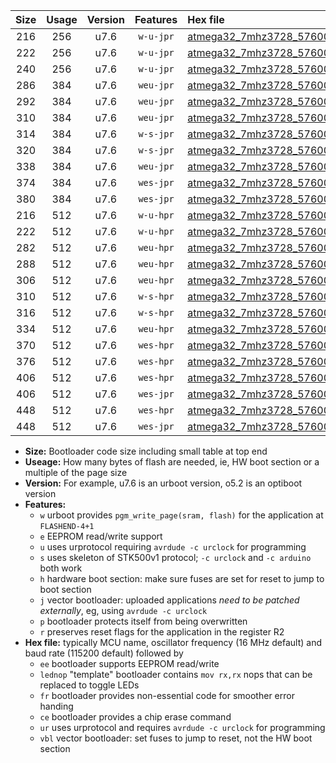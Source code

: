 |Size|Usage|Version|Features|Hex file|
|:-:|:-:|:-:|:-:|:--|
|216|256|u7.6|`w-u-jpr`|[atmega32_7mhz3728_57600bps_ur_vbl.hex](https://raw.githubusercontent.com/stefanrueger/urboot/main/atmega32_7mhz3728_57600bps_ur_vbl.hex)|
|222|256|u7.6|`w-u-jpr`|[atmega32_7mhz3728_57600bps_lednop_ur_vbl.hex](https://raw.githubusercontent.com/stefanrueger/urboot/main/atmega32_7mhz3728_57600bps_lednop_ur_vbl.hex)|
|240|256|u7.6|`w-u-jpr`|[atmega32_7mhz3728_57600bps_lednop_fr_ur_vbl.hex](https://raw.githubusercontent.com/stefanrueger/urboot/main/atmega32_7mhz3728_57600bps_lednop_fr_ur_vbl.hex)|
|286|384|u7.6|`weu-jpr`|[atmega32_7mhz3728_57600bps_ee_ur_vbl.hex](https://raw.githubusercontent.com/stefanrueger/urboot/main/atmega32_7mhz3728_57600bps_ee_ur_vbl.hex)|
|292|384|u7.6|`weu-jpr`|[atmega32_7mhz3728_57600bps_ee_lednop_ur_vbl.hex](https://raw.githubusercontent.com/stefanrueger/urboot/main/atmega32_7mhz3728_57600bps_ee_lednop_ur_vbl.hex)|
|310|384|u7.6|`weu-jpr`|[atmega32_7mhz3728_57600bps_ee_lednop_fr_ur_vbl.hex](https://raw.githubusercontent.com/stefanrueger/urboot/main/atmega32_7mhz3728_57600bps_ee_lednop_fr_ur_vbl.hex)|
|314|384|u7.6|`w-s-jpr`|[atmega32_7mhz3728_57600bps_vbl.hex](https://raw.githubusercontent.com/stefanrueger/urboot/main/atmega32_7mhz3728_57600bps_vbl.hex)|
|320|384|u7.6|`w-s-jpr`|[atmega32_7mhz3728_57600bps_lednop_vbl.hex](https://raw.githubusercontent.com/stefanrueger/urboot/main/atmega32_7mhz3728_57600bps_lednop_vbl.hex)|
|338|384|u7.6|`weu-jpr`|[atmega32_7mhz3728_57600bps_ee_lednop_fr_ce_ur_vbl.hex](https://raw.githubusercontent.com/stefanrueger/urboot/main/atmega32_7mhz3728_57600bps_ee_lednop_fr_ce_ur_vbl.hex)|
|374|384|u7.6|`wes-jpr`|[atmega32_7mhz3728_57600bps_ee_vbl.hex](https://raw.githubusercontent.com/stefanrueger/urboot/main/atmega32_7mhz3728_57600bps_ee_vbl.hex)|
|380|384|u7.6|`wes-jpr`|[atmega32_7mhz3728_57600bps_ee_lednop_vbl.hex](https://raw.githubusercontent.com/stefanrueger/urboot/main/atmega32_7mhz3728_57600bps_ee_lednop_vbl.hex)|
|216|512|u7.6|`w-u-hpr`|[atmega32_7mhz3728_57600bps_ur.hex](https://raw.githubusercontent.com/stefanrueger/urboot/main/atmega32_7mhz3728_57600bps_ur.hex)|
|222|512|u7.6|`w-u-hpr`|[atmega32_7mhz3728_57600bps_lednop_ur.hex](https://raw.githubusercontent.com/stefanrueger/urboot/main/atmega32_7mhz3728_57600bps_lednop_ur.hex)|
|282|512|u7.6|`weu-hpr`|[atmega32_7mhz3728_57600bps_ee_ur.hex](https://raw.githubusercontent.com/stefanrueger/urboot/main/atmega32_7mhz3728_57600bps_ee_ur.hex)|
|288|512|u7.6|`weu-hpr`|[atmega32_7mhz3728_57600bps_ee_lednop_ur.hex](https://raw.githubusercontent.com/stefanrueger/urboot/main/atmega32_7mhz3728_57600bps_ee_lednop_ur.hex)|
|306|512|u7.6|`weu-hpr`|[atmega32_7mhz3728_57600bps_ee_lednop_fr_ur.hex](https://raw.githubusercontent.com/stefanrueger/urboot/main/atmega32_7mhz3728_57600bps_ee_lednop_fr_ur.hex)|
|310|512|u7.6|`w-s-hpr`|[atmega32_7mhz3728_57600bps.hex](https://raw.githubusercontent.com/stefanrueger/urboot/main/atmega32_7mhz3728_57600bps.hex)|
|316|512|u7.6|`w-s-hpr`|[atmega32_7mhz3728_57600bps_lednop.hex](https://raw.githubusercontent.com/stefanrueger/urboot/main/atmega32_7mhz3728_57600bps_lednop.hex)|
|334|512|u7.6|`weu-hpr`|[atmega32_7mhz3728_57600bps_ee_lednop_fr_ce_ur.hex](https://raw.githubusercontent.com/stefanrueger/urboot/main/atmega32_7mhz3728_57600bps_ee_lednop_fr_ce_ur.hex)|
|370|512|u7.6|`wes-hpr`|[atmega32_7mhz3728_57600bps_ee.hex](https://raw.githubusercontent.com/stefanrueger/urboot/main/atmega32_7mhz3728_57600bps_ee.hex)|
|376|512|u7.6|`wes-hpr`|[atmega32_7mhz3728_57600bps_ee_lednop.hex](https://raw.githubusercontent.com/stefanrueger/urboot/main/atmega32_7mhz3728_57600bps_ee_lednop.hex)|
|406|512|u7.6|`wes-hpr`|[atmega32_7mhz3728_57600bps_ee_lednop_fr.hex](https://raw.githubusercontent.com/stefanrueger/urboot/main/atmega32_7mhz3728_57600bps_ee_lednop_fr.hex)|
|406|512|u7.6|`wes-jpr`|[atmega32_7mhz3728_57600bps_ee_lednop_fr_vbl.hex](https://raw.githubusercontent.com/stefanrueger/urboot/main/atmega32_7mhz3728_57600bps_ee_lednop_fr_vbl.hex)|
|448|512|u7.6|`wes-hpr`|[atmega32_7mhz3728_57600bps_ee_lednop_fr_ce.hex](https://raw.githubusercontent.com/stefanrueger/urboot/main/atmega32_7mhz3728_57600bps_ee_lednop_fr_ce.hex)|
|448|512|u7.6|`wes-jpr`|[atmega32_7mhz3728_57600bps_ee_lednop_fr_ce_vbl.hex](https://raw.githubusercontent.com/stefanrueger/urboot/main/atmega32_7mhz3728_57600bps_ee_lednop_fr_ce_vbl.hex)|

- **Size:** Bootloader code size including small table at top end
- **Useage:** How many bytes of flash are needed, ie, HW boot section or a multiple of the page size
- **Version:** For example, u7.6 is an urboot version, o5.2 is an optiboot version
- **Features:**
  + `w` urboot provides `pgm_write_page(sram, flash)` for the application at `FLASHEND-4+1`
  + `e` EEPROM read/write support
  + `u` uses urprotocol requiring `avrdude -c urclock` for programming
  + `s` uses skeleton of STK500v1 protocol; `-c urclock` and `-c arduino` both work
  + `h` hardware boot section: make sure fuses are set for reset to jump to boot section
  + `j` vector bootloader: uploaded applications *need to be patched externally*, eg, using `avrdude -c urclock`
  + `p` bootloader protects itself from being overwritten
  + `r` preserves reset flags for the application in the register R2
- **Hex file:** typically MCU name, oscillator frequency (16 MHz default) and baud rate (115200 default) followed by
  + `ee` bootloader supports EEPROM read/write
  + `lednop` "template" bootloader contains `mov rx,rx` nops that can be replaced to toggle LEDs
  + `fr` bootloader provides non-essential code for smoother error handing
  + `ce` bootloader provides a chip erase command
  + `ur` uses urprotocol and requires `avrdude -c urclock` for programming
  + `vbl` vector bootloader: set fuses to jump to reset, not the HW boot section
